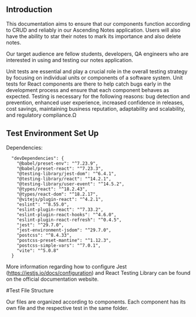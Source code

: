 ## Introduction

This documentation aims to ensure that our components function according to CRUD and reliably in our Ascending Notes application. Users will also have the ability to star their notes to mark its importance and also delete notes.

Our target audience are fellow students, developers, QA engineers who are interested in using and testing our notes application. 

Unit tests are essential and play a crucial role in the overall testing strategy by focusing on individual units or components of a software system. Unit tests for React components are there to help catch bugs early in the development process and ensure that each component behaves as expected. Testing is necessary for the following reasons: bug detection and prevention, enhanced user experience, increased confidence in releases, cost savings, maintaining business reputation, adaptability and scalability, and regulatory compliance.Ω

## Test Environment Set Up

Dependencies:

      "devDependencies": {
        "@babel/preset-env": "^7.23.9",
        "@babel/preset-react": "^7.23.3",
        "@testing-library/jest-dom": "^6.4.1",
        "@testing-library/react": "^14.2.1",
        "@testing-library/user-event": "^14.5.2",
        "@types/react": "^18.2.43",
        "@types/react-dom": "^18.2.17",
        "@vitejs/plugin-react": "^4.2.1",
        "eslint": "^8.55.0",
        "eslint-plugin-react": "^7.33.2",
        "eslint-plugin-react-hooks": "^4.6.0",
        "eslint-plugin-react-refresh": "^0.4.5",
        "jest": "^29.7.0",
        "jest-environment-jsdom": "^29.7.0",
        "postcss": "^8.4.33",
        "postcss-preset-mantine": "^1.12.3",
        "postcss-simple-vars": "^7.0.1",
        "vite": "^5.0.8"
      }

More information regarding how to configure Jest (https://jestjs.io/docs/configuration) and React Testing Library can be found on the official documentation website. 

#Test File Structure

Our files are organized according to components. Each component has its own file and the respective test in the same folder.








